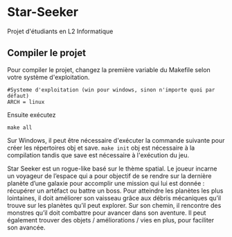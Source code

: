 # Star-Seeker
Projet d'étudiants en L2 Informatique

## Compiler le projet
Pour compiler le projet, changez la première variable du Makefile selon votre système d'exploitation.
```
#Systeme d'exploitation (win pour windows, sinon n'importe quoi par défaut)
ARCH = linux
``` 

Ensuite exécutez 
```
make all
```

Sur Windows, il peut être nécessaire d'exécuter la commande suivante pour créer les répertoires obj et save.
```make init```
obj est nécessaire à la compilation tandis que save est nécessaire à l'exécution du jeu.


Star Seeker est un rogue-like basé sur le thème spatial. Le joueur incarne un voyageur de l’espace qui a pour objectif de se rendre sur la dernière planète d’une galaxie pour accomplir une mission qui lui est donnée : récupérer un artéfact ou battre un boss. 
Pour atteindre les planètes les plus lointaines, il doit améliorer son vaisseau grâce aux débris mécaniques qu’il trouve sur les planètes qu’il peut explorer. 
Sur son chemin, il rencontre des monstres qu’il doit combattre pour avancer dans son aventure. Il peut également trouver des objets / améliorations / vies en plus, pour faciliter son avancée.
